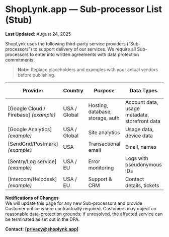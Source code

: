 # ShopLynk.app — Sub-processor List (Stub)
**Last Updated:** August 24, 2025

ShopLynk uses the following third-party service providers (“Sub-processors”) to support delivery of our services. We require all Sub-processors to enter into written agreements with data protection commitments.

> **Note:** Replace placeholders and examples with your actual vendors before publishing.

| Provider | Country | Purpose | Data Types | Transfer Mechanism |
|---|---|---|---|---|
| [Google Cloud / Firebase] *(example)* | USA / Global | Hosting, database, storage, auth | Account data, usage metadata, storefront data | SCCs + UK Addendum |
| [Google Analytics] *(example)* | USA / Global | Site analytics | Usage data, device data | SCCs + UK Addendum |
| [SendGrid/Postmark] *(example)* | USA | Transactional email | Email, names | SCCs + UK Addendum |
| [Sentry/Log service] *(example)* | USA / EU | Error monitoring | Logs with pseudonymous IDs | SCCs + UK Addendum |
| [Intercom/Helpdesk] *(example)* | USA / EU | Support & CRM | Contact details, tickets | SCCs + UK Addendum |

**Notifications of Changes**  
We will update this page for any new Sub-processors and provide Customer notice where contractually required. Customers may object on reasonable data-protection grounds; if unresolved, the affected service can be terminated as set out in the DPA.

**Contact:** **[privacy@shoplynk.app]**
